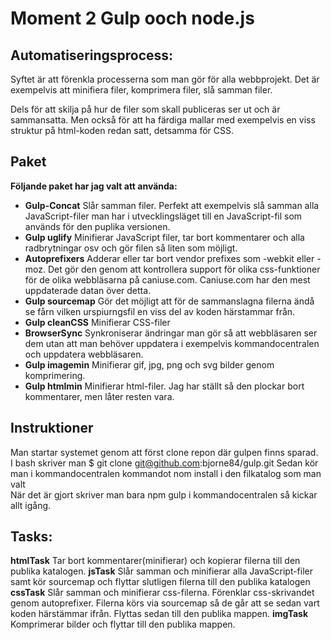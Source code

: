 # Moment 2 Gulp ooch node.js

## Automatiseringsprocess:
Syftet är att förenkla processerna som man gör för alla webbprojekt. Det är exempelvis att minifiera filer, komprimera filer, slå samman filer. 

Dels för att skilja på hur de filer som skall publiceras ser ut och är sammansatta. Men också för att ha färdiga mallar med exempelvis en viss struktur på html-koden redan satt, detsamma för CSS.

## Paket
**Följande paket har jag valt att använda:**

* **Gulp-Concat** 
Slår samman filer. Perfekt att exempelvis slå samman alla JavaScript-filer man har i utvecklingsläget till en JavaScript-fil som används för den puplika versionen. 
* **Gulp uglify**
Minifierar JavaScript filer, tar bort kommentarer och alla radbrytningar osv och gör filen så liten som möjligt. 
* **Autoprefixers**
Adderar eller tar bort vendor prefixes som -webkit eller -moz. Det gör den genom att kontrollera support för olika css-funktioner för de olika webbläsarna på caniuse.com. Caniuse.com har den mest uppdaterade datan över detta. 
* **Gulp sourcemap**
Gör det möjligt att för de sammanslagna filerna ändå se fårn vilken urspiurngsfil en viss del av koden härstammar från.
* **Gulp cleanCSS**
Minifierar CSS-filer
* **BrowserSync**
Synkroniserar ändringar man gör så att webbläsaren ser dem utan att man behöver uppdatera i exempelvis kommandocentralen och uppdatera webbläsaren.
* **Gulp imagemin**
Minifierar gif, jpg, png och svg bilder genom komprimering.
* **Gulp htmlmin**
Minifierar html-filer. Jag har ställt så den plockar bort kommentarer, men låter resten vara.

## Instruktioner
Man startar systemet genom att först clone repon där gulpen finns sparad.  
I bash skriver man $ git clone git@github.com:bjorne84/gulp.git
Sedan kör man i kommandocentralen kommandot nom install i den filkatalog som man valt  
När det är gjort skriver man bara npm gulp i kommandocentralen så kickar allt igång.
	
## Tasks: 
**htmlTask**
Tar bort kommentarer(minifierar) och kopierar filerna till den publika katalogen.
**jsTask**
Slår samman och minifierar alla JavaScript-filer samt kör sourcemap och flyttar slutligen filerna
till den publika katalogen
**cssTask**
Slår samman och minifierar css-filerna. Förenklar css-skrivandet genom autoprefixer. Filerna körs
via sourcemap så de går att se sedan vart koden härstämmar ifrån. Flyttas sedan till den publika mappen.
**imgTask**
Komprimerar bilder och flyttar till den publika mappen.